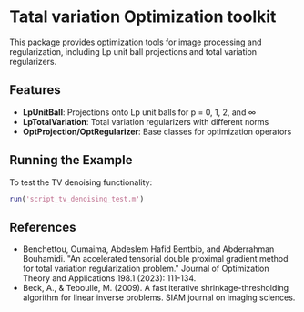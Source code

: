 # Tatal variation Optimization toolkit

This package provides optimization tools for image processing and regularization, including Lp unit ball projections and total variation regularizers.

## Features

- **LpUnitBall**: Projections onto Lp unit balls for p = 0, 1, 2, and ∞
- **LpTotalVariation**: Total variation regularizers with different norms
- **OptProjection/OptRegularizer**: Base classes for optimization operators

## Running the Example

To test the TV denoising functionality:

```matlab
run('script_tv_denoising_test.m')
```

## References

- Benchettou, Oumaima, Abdeslem Hafid Bentbib, and Abderrahman Bouhamidi. "An accelerated tensorial double proximal gradient method for total variation regularization problem." Journal of Optimization Theory and Applications 198.1 (2023): 111-134.
- Beck, A., & Teboulle, M. (2009). A fast iterative shrinkage-thresholding algorithm for linear inverse problems. SIAM journal on imaging sciences.